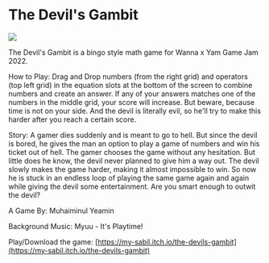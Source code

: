 # The Devil's Gambit

![](https://images2.imgbox.com/d4/ca/R9WaQ9iJ_o.png)

The Devil's Gambit is a bingo style math game for Wanna x Yam Game Jam 2022.

How to Play: Drag and Drop numbers (from the right grid) and operators (top left grid) in the equation slots at the bottom of the screen to combine numbers and create an answer. If any of your answers matches one of the numbers in the middle grid, your score will increase. But beware, because time is not on your side. And the devil is literally evil, so he'll try to make this harder after you reach a certain score.

Story:  A gamer dies suddenly and is meant to go to hell. But since the devil is bored, he gives the man an option to play a game of numbers and win his ticket out of hell. The gamer chooses the game without any hesitation. But little does he know, the devil never planned to give him a way out. The devil slowly makes the game harder, making it almost impossible to win. So now he is stuck in an endless loop of  playing the same game again and again while giving the devil some entertainment. Are you smart enough to outwit the devil?

A Game By: Muhaiminul Yeamin

Background Music: Myuu - It's Playtime!

Play/Download the game: [https://my-sabil.itch.io/the-devils-gambit](https://my-sabil.itch.io/the-devils-gambit)
